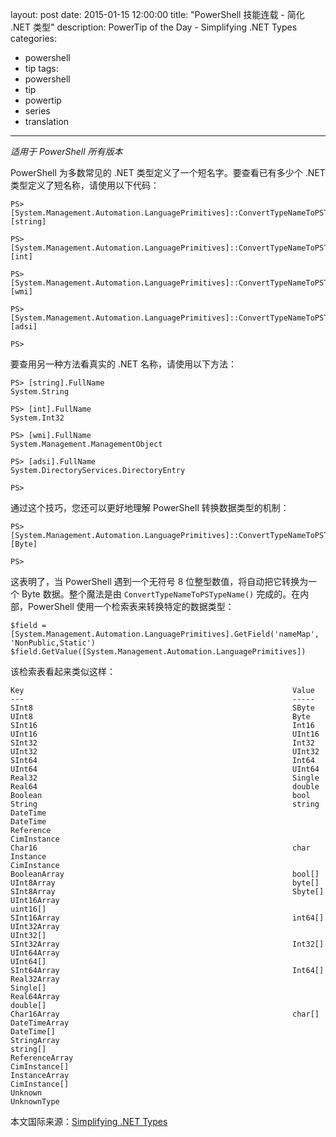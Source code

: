 ﻿layout: post
date: 2015-01-15 12:00:00
title: "PowerShell 技能连载 - 简化 .NET 类型"
description: PowerTip of the Day - Simplifying .NET Types
categories:
- powershell
- tip
tags:
- powershell
- tip
- powertip
- series
- translation
---
_适用于 PowerShell 所有版本_

PowerShell 为多数常见的 .NET 类型定义了一个短名字。要查看已有多少个 .NET 类型定义了短名称，请使用以下代码：

    PS> [System.Management.Automation.LanguagePrimitives]::ConvertTypeNameToPSTypeName("System.String")
    [string]
    
    PS> [System.Management.Automation.LanguagePrimitives]::ConvertTypeNameToPSTypeName("System.Int32")
    [int]
    
    PS> [System.Management.Automation.LanguagePrimitives]::ConvertTypeNameToPSTypeName("System.Management.ManagementObject")
    [wmi]
    
    PS> [System.Management.Automation.LanguagePrimitives]::ConvertTypeNameToPSTypeName("System.DirectoryServices.DirectoryEntry")
    [adsi]
    
    PS>  

要查用另一种方法看真实的 .NET 名称，请使用以下方法：

    PS> [string].FullName
    System.String
    
    PS> [int].FullName
    System.Int32
    
    PS> [wmi].FullName
    System.Management.ManagementObject
    
    PS> [adsi].FullName
    System.DirectoryServices.DirectoryEntry
    
    PS>  

通过这个技巧，您还可以更好地理解 PowerShell 转换数据类型的机制：

    PS> [System.Management.Automation.LanguagePrimitives]::ConvertTypeNameToPSTypeName("UInt8")
    [Byte]
    
    PS>

这表明了，当 PowerShell 遇到一个无符号 8 位整型数值，将自动把它转换为一个 Byte 数据。整个魔法是由 `ConvertTypeNameToPSTypeName()` 完成的。在内部，PowerShell 使用一个检索表来转换特定的数据类型：

    $field = [System.Management.Automation.LanguagePrimitives].GetField('nameMap', 'NonPublic,Static')
    $field.GetValue([System.Management.Automation.LanguagePrimitives]) 

该检索表看起来类似这样：

    Key                                                            Value                                                        
    ---                                                            -----                                                        
    SInt8                                                          SByte                                                        
    UInt8                                                          Byte                                                         
    SInt16                                                         Int16                                                        
    UInt16                                                         UInt16                                                       
    SInt32                                                         Int32                                                        
    UInt32                                                         UInt32                                                       
    SInt64                                                         Int64                                                        
    UInt64                                                         UInt64                                                       
    Real32                                                         Single                                                       
    Real64                                                         double                                                       
    Boolean                                                        bool                                                         
    String                                                         string                                                       
    DateTime                                                       DateTime                                                     
    Reference                                                      CimInstance                                                  
    Char16                                                         char                                                         
    Instance                                                       CimInstance                                                  
    BooleanArray                                                   bool[]                                                       
    UInt8Array                                                     byte[]                                                       
    SInt8Array                                                     Sbyte[]                                                      
    UInt16Array                                                    uint16[]                                                     
    SInt16Array                                                    int64[]                                                      
    UInt32Array                                                    UInt32[]                                                     
    SInt32Array                                                    Int32[]                                                      
    UInt64Array                                                    UInt64[]                                                     
    SInt64Array                                                    Int64[]                                                      
    Real32Array                                                    Single[]                                                     
    Real64Array                                                    double[]                                                     
    Char16Array                                                    char[]                                                       
    DateTimeArray                                                  DateTime[]                                                   
    StringArray                                                    string[]                                                     
    ReferenceArray                                                 CimInstance[]                                                
    InstanceArray                                                  CimInstance[]                                                
    Unknown                                                        UnknownType

<!--more-->
本文国际来源：[Simplifying .NET Types](http://community.idera.com/powershell/powertips/b/tips/posts/simplifying-net-types)
